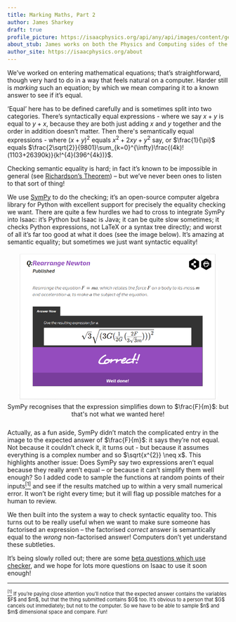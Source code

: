 ```yaml
---
title: Marking Maths, Part 2
author: James Sharkey
draft: true
profile_picture: https://isaacphysics.org/api/any/api/images/content/general_pages/about_us/photos/js.png
about_stub: James works on both the Physics and Computing sides of the Isaac Physics project, having previously worked on the Dynamics and Maths questions.
author_site: https://isaacphysics.org/about
---
```

We’ve worked on entering mathematical equations; that’s straightforward, though very hard to do in a way that feels natural on a computer. Harder still is *marking* such an equation; by which we mean comparing it to a known answer to see if it’s equal.

‘Equal’ here has to be defined carefully and is sometimes split into two categories. There’s syntactically equal expressions - where we say $x + y$ is equal to $y + x$, because they are both just adding $x$ and $y$ together and the order in addition doesn’t matter. Then there's semantically equal expressions - where $(x + y)^2$ equals $x^2 + 2xy + y^2$ say, or $\frac{1}{\pi}$ equals $\frac{2\sqrt{2}}{9801}\sum_{k=0}^{\infty}\frac{(4k)!(1103+26390k)}{k!^{4}(396^{4k})}$.

Checking semantic equality is hard; in fact it’s known to be impossible in general (see <a href="http://mathworld.wolfram.com/RichardsonsTheorem.html" target="_blank">Richardson’s Theorem</a>) – but we’ve never been ones to listen to that sort of thing!

We use <a href="http://www.sympy.org/en/index.html" target="_blank">SymPy</a> to do the checking; it’s an open-source computer algebra library for Python with excellent support for precisely the equality checking we want. There are quite a few hurdles we had to cross to integrate SymPy into Isaac: it’s Python but Isaac is Java; it can be quite slow sometimes; it checks Python expressions, not LaTeX or a syntax tree directly; and worst of all it’s far too good at what it does (see the image below). It’s amazing at semantic equality; but sometimes we just want syntactic equality!

<figure style="text-align:center;margin:15px auto 25px auto;">
	<img src="/images/symbolic_checker.png" style="width:90%;" alt="A question on Isaac asking for 'F/m' as an answer, but saying that a complicated expression involving G's, sqrt(3)'s and (sqrt(F/m))^2 is correct!">
	<figcaption>SymPy recognises that the expression simplifies down to $\frac{F}{m}$: but that's not what we wanted here!</figcaption>
</figure>

Actually, as a fun aside, SymPy didn’t match the complicated entry in the image to the expected answer of $\frac{F}{m}$: it says they’re not equal. Not because it couldn’t check it, it turns out - but because it assumes everything is a complex number and so $\sqrt{x^{2}} \neq x$. This highlights another issue: Does SymPy say two expressions aren’t equal because they really aren’t equal – or because it can’t simplify them well enough? So I added code to sample the functions at random points of their inputs<a href="#footnote1"><sup id="reference1">[1]</sup></a> and see if the results matched up to within a very small numerical error. It won’t be right every time; but it will flag up possible matches for a human to review.

We then built into the system a way to check syntactic equality too. This turns out to be really useful when we want to make sure someone has factorised an expression – the factorised *correct* answer is  semantically equal to the *wrong* non-factorised answer! Computers don’t yet understand these subtleties.

It’s being slowly rolled out; there are some <a href="https://isaacphysics.org/pages/eqn_editor_beta" target="_blank">beta questions which use checker</a>, and we hope for lots more questions on Isaac to use it soon enough!

---

<p style="font-size:0.7rem;"><a href="#reference1"><sup id="footnote1">[1]</sup></a> If you’re paying close attention you’ll notice that the expected answer contains the variables $F$ and $m$, but that the thing submitted contains $G$ too. It’s obvious to a person that $G$ cancels out immediately; but not to the computer. So we have to be able to sample $n$ and $m$ dimensional space and compare. Fun!</p>